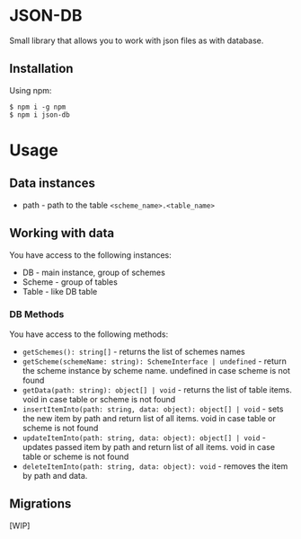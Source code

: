 # JSON-DB
Small library that allows you to work with json files as with database.

## Installation

Using npm:
```shell
$ npm i -g npm
$ npm i json-db
```

# Usage

## Data instances
- path - path to the table `<scheme_name>.<table_name>`

## Working with data
You have access to the following instances:
- DB - main instance, group of schemes
- Scheme - group of tables
- Table - like DB table

### DB Methods
You have access to the following methods:

- `getSchemes(): string[]` - returns the list of schemes names
- `getScheme(schemeName: string): SchemeInterface | undefined` - return the scheme instance by scheme name. undefined in case scheme is not found
- `getData(path: string): object[] | void` - returns the list of table items. void in case table or scheme is not found
- `insertItemInto(path: string, data: object): object[] | void` - sets the new item by path and return list of all items. void in case table or scheme is not found
- `updateItemInto(path: string, data: object): object[] | void` - updates passed item by path and return list of all items. void in case table or scheme is not found
- `deleteItemInto(path: string, data: object): void` - removes the item by path and data.

## Migrations
[WIP]
